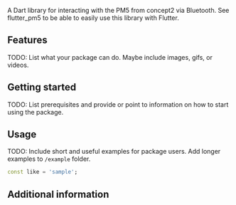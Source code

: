 A Dart library for interacting with the PM5 from concept2 via Bluetooth. 
See flutter_pm5 to be able to easily use this library with Flutter.

## Features

TODO: List what your package can do. Maybe include images, gifs, or videos.

## Getting started

TODO: List prerequisites and provide or point to information on how to
start using the package.

## Usage

TODO: Include short and useful examples for package users. Add longer examples
to `/example` folder.

```dart
const like = 'sample';
```

## Additional information





















